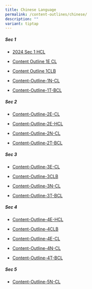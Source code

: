 ```yaml
---
title: Chinese Language
permalink: /content-outlines/chinese/
description: ""
variant: tiptap
---
```

<h5>Sec 1</h5><ul data-tight="true" class="tight"><li><p><a href="/files/Content Outlines For Chinese/2024_Content_Outline_1_HCL.pdf" rel="noopener noreferrer nofollow" target="_blank">2024 Sec 1 HCL</a></p></li><li><p><a href="/files/Content%20Outlines%20For%20Chinese/Content%20Outline%201E%20CL.pdf" rel="noopener noreferrer nofollow" target="_blank">Content Outline 1E CL</a></p></li><li><p><a href="/files/Content%20Outlines%20For%20Chinese/Content%20Outline%201CLB.pdf" rel="noopener noreferrer nofollow" target="_blank">Content Outline 1CLB</a></p></li><li><p><a href="/files/Content%20Outlines%20For%20Chinese/Content-Outline-1N-CL.pdf" rel="noopener noreferrer nofollow" target="_blank">Content-Outline-1N-CL</a></p></li><li><p><a href="/files/Content%20Outlines%20For%20Chinese/Content-Outline-1T-BCL.pdf" rel="noopener noreferrer nofollow" target="_blank">Content-Outline-1T-BCL</a></p></li></ul><h5>Sec 2</h5><ul data-tight="true" class="tight"><li><p><a href="/files/Content%20Outlines%20For%20Chinese/Content-Outline-2E-CL.pdf" rel="noopener noreferrer nofollow" target="_blank">Content-Outline-2E-CL</a></p></li><li><p><a href="/files/Content%20Outlines%20For%20Chinese/Content-Outline-2E-HCL.pdf" rel="noopener noreferrer nofollow" target="_blank">Content-Outline-2E-HCL</a></p></li><li><p><a href="/files/Content%20Outlines%20For%20Chinese/Content-Outline-2N-CL.pdf" rel="noopener noreferrer nofollow" target="_blank">Content-Outline-2N-CL</a></p></li><li><p><a href="/files/Content%20Outlines%20For%20Chinese/Content-Outline-2T-BCL.pdf" rel="noopener noreferrer nofollow" target="_blank">Content-Outline-2T-BCL</a></p></li></ul><h5>Sec 3</h5><ul data-tight="true" class="tight"><li><p><a href="/files/Content%20Outlines%20For%20Chinese/Content-Outline-3E-CL.pdf" rel="noopener noreferrer nofollow" target="_blank">Content-Outline-3E-CL</a></p></li><li><p><a href="/files/Content%20Outlines%20For%20Chinese/Content-Outline-3CLB.pdf" rel="noopener noreferrer nofollow" target="_blank">Content-Outline-3CLB</a></p></li><li><p><a href="/files/Content%20Outlines%20For%20Chinese/Content-Outline-3N-CL.pdf" rel="noopener noreferrer nofollow" target="_blank">Content-Outline-3N-CL</a></p></li><li><p><a href="/files/Content%20Outlines%20For%20Chinese/Content-Outline-3T-BCL.pdf" rel="noopener noreferrer nofollow" target="_blank">Content-Outline-3T-BCL</a></p></li></ul><h5>Sec 4</h5><ul data-tight="true" class="tight"><li><p><a href="/files/Content%20Outlines%20For%20Chinese/Content-Outline-4E-HCL.pdf" rel="noopener noreferrer nofollow" target="_blank">Content-Outline-4E-HCL</a></p></li><li><p><a href="/files/Content%20Outlines%20For%20Chinese/Content-Outline-4CLB.pdf" rel="noopener noreferrer nofollow" target="_blank">Content-Outline-4CLB</a></p></li><li><p><a href="/files/Content%20Outlines%20For%20Chinese/Content-Outline-4E5N-CL.pdf" rel="noopener noreferrer nofollow" target="_blank">Content-Outline-4E-CL</a></p></li><li><p><a href="/files/Content%20Outlines%20For%20Chinese/Content-Outline-4N-CL.pdf" rel="noopener noreferrer nofollow" target="_blank">Content-Outline-4N-CL</a></p></li><li><p><a href="/files/Content%20Outlines%20For%20Chinese/Content-Outline-4T-BCL.pdf" rel="noopener noreferrer nofollow" target="_blank">Content-Outline-4T-BCL</a></p></li></ul><h5>Sec 5</h5><ul data-tight="true" class="tight"><li><p><a href="/files/Content%20Outlines%20For%20Chinese/Content-Outline-4E5N-CL.pdf" rel="noopener noreferrer nofollow" target="_blank">Content-Outline-5N-CL</a></p></li></ul><p></p>